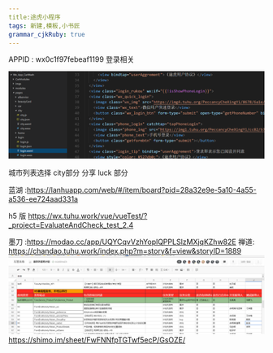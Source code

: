 ```yaml
---
title:途虎小程序
tags: 新建,模板,小书匠
grammar_cjkRuby: true
---
```

APPID : wx0c1f97febeaf1199
登录相关

![enter description here](./images/1532588713555.png)

城市列表选择 city部分
分享
luck  部分



蓝湖 :https://lanhuapp.com/web/#/item/board?pid=28a32e9e-5a10-4a55-a536-ee724aad331a

h5 版 https://wx.tuhu.work/vue/vueTest/?_project=EvaluateAndCheck_test_2.4


墨刀 :https://modao.cc/app/UQYCqvVzhYoplQPPLSlzMXjqKZhw82E
禅道: https://chandao.tuhu.work/index.php?m=story&f=view&storyID=1889
![enter description here](./images/1534146316391.png)
https://shimo.im/sheet/FwFNNfpTGTwf5ecP/GsOZE/